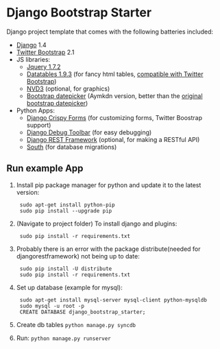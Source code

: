 Django Bootstrap Starter
========================

Django project template that comes with the following batteries included:

* [Django](https://www.djangoproject.com/) 1.4
* [Twitter Bootstrap](http://twitter.github.com/bootstrap/) 2.1
* JS libraries: 
	- [Jquery 1.7.2](http://jquery.com/)
	- [Datatables 1.9.3](http://datatables.net/) (for fancy html tables, [compatible with Twitter Bootstrap](http://datatables.net/release-datatables/extras/TableTools/bootstrap.html))
	- [NVD3](http://nvd3.com/) (optional, for graphics)
	- [Bootstrap datepicker](https://github.com/Aymkdn/Datepicker-for-Bootstrap) (Aymkdn version, better than the [original bootstrap datepicker](http://www.eyecon.ro/bootstrap-datepicker/))
* Python Apps:
	- [Django Crispy Forms](https://github.com/maraujop/django-crispy-forms) (for customizing forms, Twitter Boostrap support)
	- [Django Debug Toolbar](https://github.com/django-debug-toolbar/django-debug-toolbar) (for easy debugging)
	- [Django REST Framework](http://django-rest-framework.org/) (optional, for making a RESTful API)
	- [South](http://south.aeracode.org/) (for database migrations)

Run example App
-----------

1. Install pip package manager for python and update it to the latest version:

        sudo apt-get install python-pip
        sudo pip install --upgrade pip

2. (Navigate to project folder) To install django and plugins:

		sudo pip install -r requirements.txt 

3. Probably there is an error with the package distribute(needed for djangorestframework) not being up to date:

        sudo pip install -U distribute
        sudo pip install -r requirements.txt	

4. Set up database (example for mysql):

        sudo apt-get install mysql-server mysql-client python-mysqldb
        sudo mysql -u root -p
        CREATE DATABASE django_bootstrap_starter;	

5. Create db tables ``python manage.py syncdb``
6. Run: ``python manage.py runserver``


